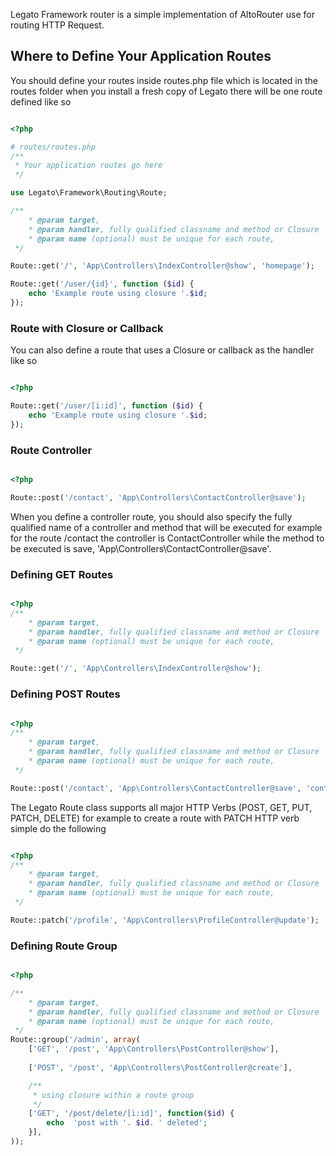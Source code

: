 Legato Framework router is a simple implementation of AltoRouter use 
for routing HTTP Request. 

## Where to Define Your Application Routes 

You should define your routes inside routes.php file which is located in the routes folder when you install a fresh copy of Legato there will be one route defined like so 

```php

<?php

# routes/routes.php
/**
 * Your application routes go here
 */

use Legato\Framework\Routing\Route;

/**
    * @param target, 
    * @param handler, fully qualified classname and method or Closure 
    * @param name (optional) must be unique for each route, 
 */

Route::get('/', 'App\Controllers\IndexController@show', 'homepage');

Route::get('/user/{id}', function ($id) {
    echo 'Example route using closure '.$id;
});
```

### Route with Closure or Callback

You can also define a route that uses a Closure or callback as the handler like so

```php

<?php

Route::get('/user/[i:id]', function ($id) {
    echo 'Example route using closure '.$id;
});

```

### Route Controller

```php

<?php

Route::post('/contact', 'App\Controllers\ContactController@save');

```

When you define a controller route, you should also specify 
the fully qualified name of a controller and method that 
will be executed for example for the route /contact the 
controller is ContactController while the method to be 
executed is save, 'App\Controllers\ContactController@save'.

### Defining GET Routes

```php

<?php
/**
    * @param target, 
    * @param handler, fully qualified classname and method or Closure 
    * @param name (optional) must be unique for each route, 
 */

Route::get('/', 'App\Controllers\IndexController@show');

```

### Defining POST Routes

```php

<?php
/**
    * @param target, 
    * @param handler, fully qualified classname and method or Closure 
    * @param name (optional) must be unique for each route, 
 */

Route::post('/contact', 'App\Controllers\ContactController@save', 'contact_use');

```

The Legato Route class supports all major HTTP Verbs (POST, GET, PUT, PATCH, DELETE) for example to create a route with PATCH HTTP verb simple do the following

```php

<?php 
/**
    * @param target, 
    * @param handler, fully qualified classname and method or Closure 
    * @param name (optional) must be unique for each route, 
 */

Route::patch('/profile', 'App\Controllers\ProfileController@update');

```

### Defining Route Group

```php

<?php

/**
    * @param target, 
    * @param handler, fully qualified classname and method or Closure 
    * @param name (optional) must be unique for each route, 
 */
Route::group('/admin', array(
    ['GET', '/post', 'App\Controllers\PostController@show'],
    
    ['POST', '/post', 'App\Controllers\PostController@create'],

    /**
     * using closure within a route group
     */
    ['GET', '/post/delete/[i:id]', function($id) { 
        echo  'post with '. $id. ' deleted';
    }],
));

```
